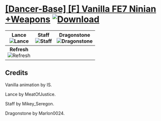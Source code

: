 # [\[Dancer-Base\] \[F\] Vanilla FE7 Ninian +Weapons](https://git.io/Jn3IV) [![Download](https://img.shields.io/badge/Download--red?style=social&logo=github)](https://git.io/Jn3Gb)

| <b>Lance</b><br/><img alt="Lance" src="https://git.io/JnO9o"/> | <b>Staff</b><br/><img alt="Staff" src="https://git.io/JnOFr"/> | <b>Dragonstone</b><br/><img alt="Dragonstone" src="https://git.io/JnO9r"/> |
| :---: | :---: | :---: |
| <b>Refresh</b><br/><img alt="Refresh" src="https://git.io/JnO7J"/> |

## Credits

Vanilla animation by IS.

Lance by MeatOfJustice.

Staff by Mikey_Seregon.

Dragonstone by Marlon0024.

